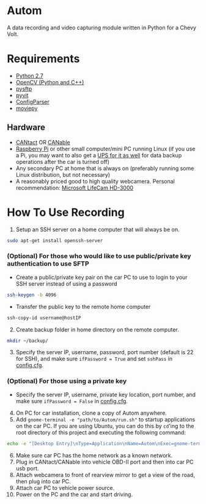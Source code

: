 Autom
=====
A data recording and video capturing module written in Python for a Chevy Volt.

Requirements
============
* [Python 2.7](https://www.python.org/download/releases/2.7/)
* [OpenCV (Python and C++)](https://github.com/opencv/opencv)
* [pysftp](https://pypi.python.org/pypi/pysftp)
* [pyvit](https://github.com/linklayer/pyvit)
* [ConfigParser](https://docs.python.org/2/library/configparser.html)
* [moviepy](https://pypi.python.org/pypi/moviepy)

Hardware
--------
* [CANtact](https://store.linklayer.com/products/cantact-v1-0?variant=1151776209) OR [CANable](https://www.tindie.com/products/protofusion/canable-usb-to-can-bus-adapter/)
* [Raspberry Pi](https://www.raspberrypi.org/products/) or other small computer/mini PC running Linux (if you use a Pi, you may want to also get a [UPS for it as well](https://www.adafruit.com/product/1944) for data backup operations after the car is turned off)
* Any secondary PC at home that is always on (preferably running some Linux distribution, but not necessary)
* A reasonably priced good to high quality webcamera. Personal recommendation: [Microsoft LifeCam HD-3000](https://www.amazon.com/Microsoft-3364820-LifeCam-HD-3000/dp/B008ZVRAQS)

How To Use Recording
====================
1. Setup an SSH server on a home computer that will always be on.
```bash
sudo apt-get install openssh-server
```
### (Optional) For those who would like to use public/private key authentication to use SFTP
  * Create a public/private key pair on the car PC to use to login to your SSH server instead of using a password
```bash
ssh-keygen -b 4096
```
  * Transfer the public key to the remote home computer
```bash
ssh-copy-id username@hostIP
```
2. Create backup folder in home directory on the remote computer.
```bash
mkdir ~/backup/
```
3. Specify the server IP, username, password, port number (default is 22 for SSH), and make sure `ifPassword = True` and set `sshPass` in [config.cfg](config.cfg).
### (Optional) For those using a private key
  * Specify the server IP, username, private key location, port number, and make sure `ifPassword = False` in [config.cfg](config.cfg).
4. On PC for car installation, clone a copy of Autom anywhere.
5. Add `gnome-terminal -e "path/to/Autom/run.sh"` to startup applications on the car PC. If you are using Ubuntu, you can do this by `cd`'ing to the root directory of this project and executing the following command: 
```bash
echo -e "[Desktop Entry]\nType=Application\nName=Autom\nExec=gnome-terminal -e \"`pwd`/record/run.sh\"\nIcon=\nComment=\nX-GNOME-Autostart-enabled=true" >> ~/.config/autostart/Autom.desktop
```
6. Make sure car PC has the home network as a known network.
7. Plug in CANtact/CANable into vehicle OBD-II port and then into car PC usb port.
8. Attach webcamera to front of rearview mirror to get a view of the road, then plug into car PC.
9. Attach car PC to vehicle power source.
10. Power on the PC and the car and start driving.
